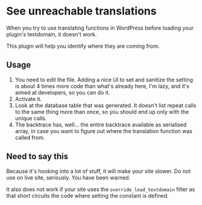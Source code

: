 # See unreachable translations

When you try to use translating functions in WordPress before loading your plugin's textdomain, it doesn't work.

This plugin will help you identify where they are coming from.

## Usage

1. You need to edit the file. Adding a nice UI to set and sanitize the setting is about 4 times more code than what's already here, I'm lazy, and it's aimed at developers, so you can do it.
2. Activate it.
3. Look at the database table that was generated. It doesn't list repeat calls to the same thing more than once, so you should end up only with the unique calls.
4. The backtrace has, well... the entire backtrace available as serialised array, in case you want to figure out where the translation function was called from.

## Need to say this

Because it's hooking into a lot of stuff, it will make your site slower. Do not use on live site, seriously. You have been warned.

It also does not work if your site uses the `override_load_textdomain` filter as that short circuits the code where setting the constant is defined.
